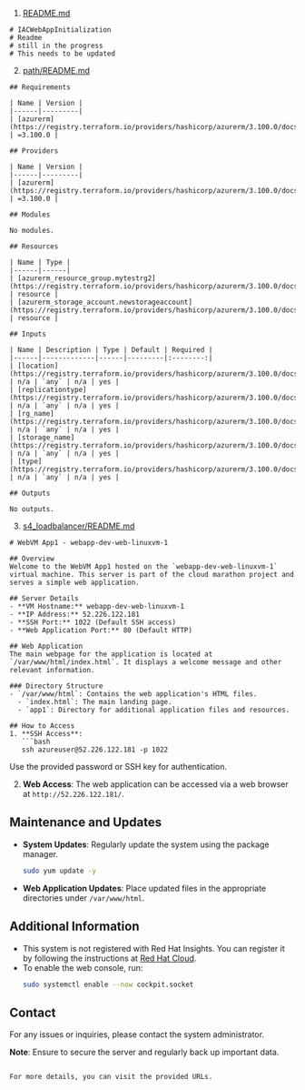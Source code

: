 

1. [README.md](https://github.com/bhushanmandava/IACWebAppInitialization/blob/4edf54ef05917779fe961d704d0db659de859b79/README.md)
```
# IACWebAppInitialization
# Readme
# still in the progress
# This needs to be updated
```

2. [path/README.md](https://github.com/bhushanmandava/IACWebAppInitialization/blob/4edf54ef05917779fe961d704d0db659de859b79/path/README.md)
```
## Requirements

| Name | Version |
|------|---------|
| [azurerm](https://registry.terraform.io/providers/hashicorp/azurerm/3.100.0/docs/resources/resource_group) | =3.100.0 |

## Providers

| Name | Version |
|------|---------|
| [azurerm](https://registry.terraform.io/providers/hashicorp/azurerm/3.100.0/docs/resources/resource_group) | =3.100.0 |

## Modules

No modules.

## Resources

| Name | Type |
|------|------|
| [azurerm_resource_group.mytestrg2](https://registry.terraform.io/providers/hashicorp/azurerm/3.100.0/docs/resources/resource_group) | resource |
| [azurerm_storage_account.newstorageaccount](https://registry.terraform.io/providers/hashicorp/azurerm/3.100.0/docs/resources/storage_account) | resource |

## Inputs

| Name | Description | Type | Default | Required |
|------|-------------|------|---------|:--------:|
| [location](https://registry.terraform.io/providers/hashicorp/azurerm/3.100.0/docs/resources/resource_group) | n/a | `any` | n/a | yes |
| [replicationtype](https://registry.terraform.io/providers/hashicorp/azurerm/3.100.0/docs/resources/resource_group) | n/a | `any` | n/a | yes |
| [rg_name](https://registry.terraform.io/providers/hashicorp/azurerm/3.100.0/docs/resources/resource_group) | n/a | `any` | n/a | yes |
| [storage_name](https://registry.terraform.io/providers/hashicorp/azurerm/3.100.0/docs/resources/storage_account) | n/a | `any` | n/a | yes |
| [type](https://registry.terraform.io/providers/hashicorp/azurerm/3.100.0/docs/resources/storage_account) | n/a | `any` | n/a | yes |

## Outputs

No outputs.
```

3. [s4_loadbalancer/README.md](https://github.com/bhushanmandava/IACWebAppInitialization/blob/4edf54ef05917779fe961d704d0db659de859b79/s4_loadbalancer/README.md)
```
# WebVM App1 - webapp-dev-web-linuxvm-1

## Overview
Welcome to the WebVM App1 hosted on the `webapp-dev-web-linuxvm-1` virtual machine. This server is part of the cloud marathon project and serves a simple web application.

## Server Details
- **VM Hostname:** webapp-dev-web-linuxvm-1
- **IP Address:** 52.226.122.181
- **SSH Port:** 1022 (Default SSH access)
- **Web Application Port:** 80 (Default HTTP)

## Web Application
The main webpage for the application is located at `/var/www/html/index.html`. It displays a welcome message and other relevant information.

### Directory Structure
- `/var/www/html`: Contains the web application's HTML files.
  - `index.html`: The main landing page.
  - `app1`: Directory for additional application files and resources.

## How to Access
1. **SSH Access**:
   ```bash
   ssh azureuser@52.226.122.181 -p 1022
   ```
   Use the provided password or SSH key for authentication.

2. **Web Access**:
   The web application can be accessed via a web browser at `http://52.226.122.181/`.

## Maintenance and Updates
- **System Updates**: Regularly update the system using the package manager.
  ```bash
  sudo yum update -y
  ```
- **Web Application Updates**: Place updated files in the appropriate directories under `/var/www/html`.

## Additional Information
- This system is not registered with Red Hat Insights. You can register it by following the instructions at [Red Hat Cloud](https://cloud.redhat.com/).
- To enable the web console, run:
  ```bash
  sudo systemctl enable --now cockpit.socket
  ```

## Contact
For any issues or inquiries, please contact the system administrator.

**Note**: Ensure to secure the server and regularly back up important data.
```

For more details, you can visit the provided URLs.
